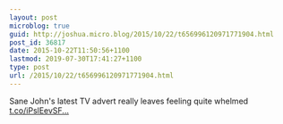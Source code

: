 ```yaml
---
layout: post
microblog: true
guid: http://joshua.micro.blog/2015/10/22/t656996120971771904.html
post_id: 36817
date: 2015-10-22T11:50:56+1100
lastmod: 2019-07-30T17:41:27+1100
type: post
url: /2015/10/22/t656996120971771904.html
---
```

Sane John's latest TV advert really leaves feeling quite whelmed [t.co/iPslEevSF...](https://t.co/iPslEevSFz)
